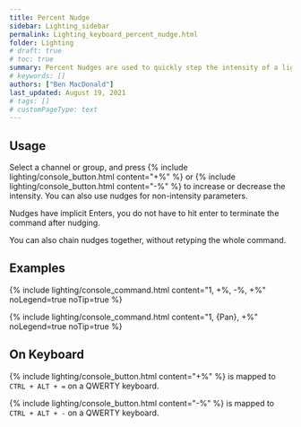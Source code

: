 ```yaml
---
title: Percent Nudge
sidebar: Lighting_sidebar
permalink: Lighting_keyboard_percent_nudge.html
folder: Lighting
# draft: true
# toc: true
summary: Percent Nudges are used to quickly step the intensity of a light up or down.
# keywords: []
authors: ["Ben MacDonald"]
last_updated: August 19, 2021
# tags: []
# customPageType: text
---
```


## Usage
Select a channel or group, and press {% include lighting/console_button.html content="+%" %} or {% include lighting/console_button.html content="-%" %} to increase or decrease the intensity. You can also use nudges for non-intensity parameters.

Nudges have implicit Enters, you do not have to hit enter to terminate the command after nudging.

You can also chain nudges together, without retyping the whole command.
## Examples
{% include lighting/console_command.html content="1, +%, -%, +%" noLegend=true noTip=true %}

{% include lighting/console_command.html content="1, {Pan}, +%" noLegend=true noTip=true %}

## On Keyboard
{% include lighting/console_button.html content="+%" %} is mapped to `CTRL + ALT + =` on a QWERTY keyboard.

{% include lighting/console_button.html content="-%" %} is mapped to `CTRL + ALT + -` on a QWERTY keyboard.